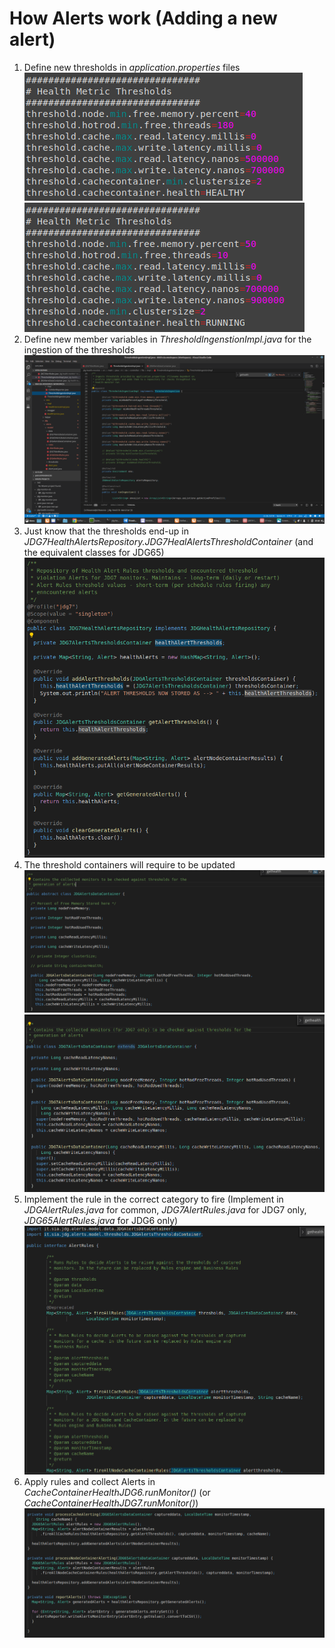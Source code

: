 # How Alerts work (Adding a new alert)

1. Define new thresholds in _application.properties_ files
![alt text](./icons/1a-definitionOfThresholds.png "Define thresholds in application-jdg7.properties") 
![alt text](./icons/1b-defintionOfThresholds.png "Define thresholds in application-jdg65.properties")
2. Define new member variables in _ThresholdIngenstionImpl.java_ for the ingestion of the thresholds
![alt text](./icons/2-IngestionOfThresholds.png "Ingest new thresholds")
3. Just know that the thresholds end-up in _JDG7HealthAlertsRepository.JDG7HealAlertsThresholdContainer_ (and the equivalent classes for JDG65)
![alt text](./icons/3-AlertsThresholdsRepository.png "Alerts Threshold Repository")
4. The threshold containers will require to be updated
![alt text](./icons/4a-DataMonitorsForAlderts.png "If a common JDG6/JDG7 Threshold")
![alt text](./icons/4b-DataMonitorsJDG7ForAlderts.png "If only for JDG7 Threshold (there is another for JDG6 as well")
5. Implement the rule in the correct category to fire (Implement in _JDGAlertRules.java_ for common, _JDG7AlertRules.java_ for JDG7 only, _JDG65AlertRules.java_ for JDG6 only)
![alt text](./icons/5-AlertRules.png "Cache or CacheContainer/Node/HotRod rule")
6. Apply rules and collect Alerts in _CacheContainerHealthJDG6.runMonitor()_ (or _CacheContainerHealthJDG7.runMonitor()_)
![alt text](./icons/6-Rules-RUnning-Alerts-Collecting.png "Logo Title Text 1")

